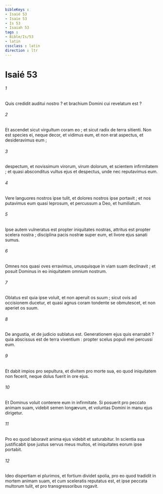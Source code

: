 ```yaml
---
bibleKeys : 
- Isaié 53
- Isaïe 53
- Is 53
- Isaiah 53
tags : 
- Bible/Is/53
- latin
cssclass : latin
direction : ltr
---
```


# Isaié 53

###### 1
Quis credidit auditui nostro ? et brachium Domini cui revelatum est ?
###### 2
Et ascendet sicut virgultum coram eo ; et sicut radix de terra sitienti. Non est species ei, neque decor, et vidimus eum, et non erat aspectus, et desideravimus eum ;
###### 3
despectum, et novissimum virorum, virum dolorum, et scientem infirmitatem ; et quasi absconditus vultus ejus et despectus, unde nec reputavimus eum.
###### 4
Vere languores nostros ipse tulit, et dolores nostros ipse portavit ; et nos putavimus eum quasi leprosum, et percussum a Deo, et humiliatum.
###### 5
Ipse autem vulneratus est propter iniquitates nostras, attritus est propter scelera nostra ; disciplina pacis nostræ super eum, et livore ejus sanati sumus.
###### 6
Omnes nos quasi oves erravimus, unusquisque in viam suam declinavit ; et posuit Dominus in eo iniquitatem omnium nostrum.
###### 7
Oblatus est quia ipse voluit, et non aperuit os suum ; sicut ovis ad occisionem ducetur, et quasi agnus coram tondente se obmutescet, et non aperiet os suum.
###### 8
De angustia, et de judicio sublatus est. Generationem ejus quis enarrabit ? quia abscissus est de terra viventium : propter scelus populi mei percussi eum.
###### 9
Et dabit impios pro sepultura, et divitem pro morte sua, eo quod iniquitatem non fecerit, neque dolus fuerit in ore ejus.
###### 10
Et Dominus voluit conterere eum in infirmitate. Si posuerit pro peccato animam suam, videbit semen longævum, et voluntas Domini in manu ejus dirigetur.
###### 11
Pro eo quod laboravit anima ejus videbit et saturabitur. In scientia sua justificabit ipse justus servus meus multos, et iniquitates eorum ipse portabit.
###### 12
Ideo dispertiam ei plurimos, et fortium dividet spolia, pro eo quod tradidit in mortem animam suam, et cum sceleratis reputatus est, et ipse peccata multorum tulit, et pro transgressoribus rogavit.
